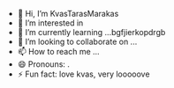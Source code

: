- 👋 Hi, I’m KvasTarasMarakas
- 👀 I’m interested in
- 🌱 I’m currently learning ...bgfjierkopdrgb
- 💞️ I’m looking to collaborate on ...
- 📫 How to reach me ...
- 😄 Pronouns: .
- ⚡ Fun fact: love kvas, very looooove
<!---
KvasTarasMarakas/KvasTarasMarakas is a ✨ special ✨ repository because its `README.md` (this file) appears on your GitHub profile.
You can click the Preview link to take a look at your changes.
---
